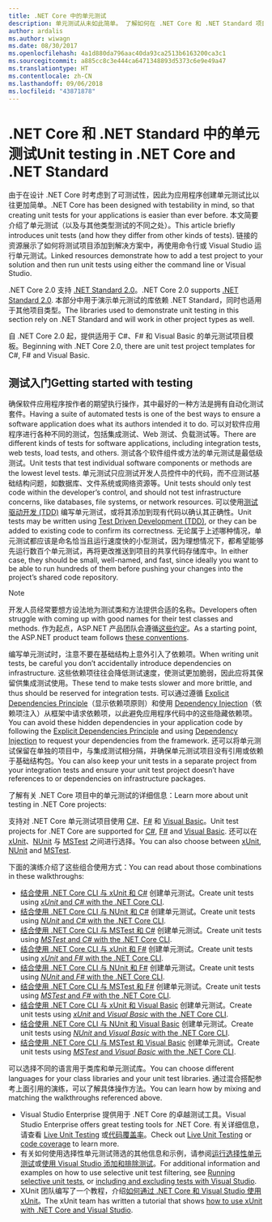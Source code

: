 ```yaml
---
title: .NET Core 中的单元测试
description: 单元测试从未如此简单。 了解如何在 .NET Core 和 .NET Standard 项目中使用单元测试。
author: ardalis
ms.author: wiwagn
ms.date: 08/30/2017
ms.openlocfilehash: 4a1d880da796aac40da93ca2513b6163200ca3c1
ms.sourcegitcommit: a885cc8c3e444ca6471348893d5373c6e9e49a47
ms.translationtype: HT
ms.contentlocale: zh-CN
ms.lasthandoff: 09/06/2018
ms.locfileid: "43871878"
---
```

# <a name="unit-testing-in-net-core-and-net-standard"></a><span data-ttu-id="953c6-104">.NET Core 和 .NET Standard 中的单元测试</span><span class="sxs-lookup"><span data-stu-id="953c6-104">Unit testing in .NET Core and .NET Standard</span></span>

<span data-ttu-id="953c6-105">由于在设计 .NET Core 时考虑到了可测试性，因此为应用程序创建单元测试比以往更加简单。</span><span class="sxs-lookup"><span data-stu-id="953c6-105">.NET Core has been designed with testability in mind, so that creating unit tests for your applications is easier than ever before.</span></span> <span data-ttu-id="953c6-106">本文简要介绍了单元测试（以及与其他类型测试的不同之处）。</span><span class="sxs-lookup"><span data-stu-id="953c6-106">This article briefly introduces unit tests (and how they differ from other kinds of tests).</span></span> <span data-ttu-id="953c6-107">链接的资源展示了如何将测试项目添加到解决方案中，再使用命令行或 Visual Studio 运行单元测试。</span><span class="sxs-lookup"><span data-stu-id="953c6-107">Linked resources demonstrate how to add a test project to your solution and then run unit tests using either the command line or Visual Studio.</span></span>

<span data-ttu-id="953c6-108">.NET Core 2.0 支持 [.NET Standard 2.0](../../standard/net-standard.md)。</span><span class="sxs-lookup"><span data-stu-id="953c6-108">.NET Core 2.0 supports [.NET Standard 2.0](../../standard/net-standard.md).</span></span> <span data-ttu-id="953c6-109">本部分中用于演示单元测试的库依赖 .NET Standard，同时也适用于其他项目类型。</span><span class="sxs-lookup"><span data-stu-id="953c6-109">The libraries used to demonstrate unit testing in this section rely on .NET Standard and will work in other project types as well.</span></span>

<span data-ttu-id="953c6-110">自 .NET Core 2.0 起，提供适用于 C#、F# 和 Visual Basic 的单元测试项目模板。</span><span class="sxs-lookup"><span data-stu-id="953c6-110">Beginning with .NET Core 2.0, there are unit test project templates for C#, F# and Visual Basic.</span></span>

## <a name="getting-started-with-testing"></a><span data-ttu-id="953c6-111">测试入门</span><span class="sxs-lookup"><span data-stu-id="953c6-111">Getting started with testing</span></span>

<span data-ttu-id="953c6-112">确保软件应用程序按作者的期望执行操作，其中最好的一种方法是拥有自动化测试套件。</span><span class="sxs-lookup"><span data-stu-id="953c6-112">Having a suite of automated tests is one of the best ways to ensure a software application does what its authors intended it to do.</span></span> <span data-ttu-id="953c6-113">可以对软件应用程序进行各种不同的测试，包括集成测试、Web 测试、负载测试等。</span><span class="sxs-lookup"><span data-stu-id="953c6-113">There are different kinds of tests for software applications, including integration tests, web tests, load tests, and others.</span></span> <span data-ttu-id="953c6-114">测试各个软件组件或方法的单元测试是最低级测试。</span><span class="sxs-lookup"><span data-stu-id="953c6-114">Unit tests that test individual software components or methods are the lowest level tests.</span></span> <span data-ttu-id="953c6-115">单元测试只应测试开发人员控件中的代码，而不应测试基础结构问题，如数据库、文件系统或网络资源等。</span><span class="sxs-lookup"><span data-stu-id="953c6-115">Unit tests should only test code within the developer’s control, and should not test infrastructure concerns, like databases, file systems, or network resources.</span></span> <span data-ttu-id="953c6-116">可以使用[测试驱动开发 (TDD)](http://deviq.com/test-driven-development/) 编写单元测试，或将其添加到现有代码以确认其正确性。</span><span class="sxs-lookup"><span data-stu-id="953c6-116">Unit tests may be written using [Test Driven Development (TDD)](http://deviq.com/test-driven-development/), or they can be added to existing code to confirm its correctness.</span></span> <span data-ttu-id="953c6-117">无论属于上述哪种情况，单元测试都应该是命名恰当且运行速度快的小型测试，因为理想情况下，都希望能够先运行数百个单元测试，再将更改推送到项目的共享代码存储库中。</span><span class="sxs-lookup"><span data-stu-id="953c6-117">In either case, they should be small, well-named, and fast, since ideally you want to be able to run hundreds of them before pushing your changes into the project’s shared code repository.</span></span>

> [!NOTE]
> <span data-ttu-id="953c6-118">开发人员经常要想方设法地为测试类和方法提供合适的名称。</span><span class="sxs-lookup"><span data-stu-id="953c6-118">Developers often struggle with coming up with good names for their test classes and methods.</span></span> <span data-ttu-id="953c6-119">作为起点，ASP.NET 产品团队会遵循[这些约定](https://github.com/aspnet/Home/wiki/Engineering-guidelines#unit-tests-and-functional-tests)。</span><span class="sxs-lookup"><span data-stu-id="953c6-119">As a starting point, the ASP.NET product team follows [these conventions](https://github.com/aspnet/Home/wiki/Engineering-guidelines#unit-tests-and-functional-tests).</span></span>

<span data-ttu-id="953c6-120">编写单元测试时，注意不要在基础结构上意外引入了依赖项。</span><span class="sxs-lookup"><span data-stu-id="953c6-120">When writing unit tests, be careful you don’t accidentally introduce dependencies on infrastructure.</span></span> <span data-ttu-id="953c6-121">这些依赖项往往会降低测试速度，使测试更加脆弱，因此应将其保留供集成测试使用。</span><span class="sxs-lookup"><span data-stu-id="953c6-121">These tend to make tests slower and more brittle, and thus should be reserved for integration tests.</span></span> <span data-ttu-id="953c6-122">可以通过遵循 [Explicit Dependencies Principle](http://deviq.com/explicit-dependencies-principle/)（显示依赖项原则）和使用 [Dependency Injection](/aspnet/core/fundamentals/dependency-injection)（依赖项注入）从框架中请求依赖项，以此避免应用程序代码中的这些隐藏依赖项。</span><span class="sxs-lookup"><span data-stu-id="953c6-122">You can avoid these hidden dependencies in your application code by following the [Explicit Dependencies Principle](http://deviq.com/explicit-dependencies-principle/) and using [Dependency Injection](/aspnet/core/fundamentals/dependency-injection) to request your dependencies from the framework.</span></span> <span data-ttu-id="953c6-123">还可以将单元测试保留在单独的项目中，与集成测试相分隔，并确保单元测试项目没有引用或依赖于基础结构包。</span><span class="sxs-lookup"><span data-stu-id="953c6-123">You can also keep your unit tests in a separate project from your integration tests and ensure your unit test project doesn’t have references to or dependencies on infrastructure packages.</span></span>

<span data-ttu-id="953c6-124">了解有关 .NET Core 项目中的单元测试的详细信息：</span><span class="sxs-lookup"><span data-stu-id="953c6-124">Learn more about unit testing in .NET Core projects:</span></span>

<span data-ttu-id="953c6-125">支持对 .NET Core 单元测试项目使用 [C#](../../csharp/index.md)、[F#](../../fsharp/index.md) 和 [Visual Basic](../../visual-basic/index.md)。</span><span class="sxs-lookup"><span data-stu-id="953c6-125">Unit test projects for .NET Core are supported for [C#](../../csharp/index.md), [F#](../../fsharp/index.md) and [Visual Basic](../../visual-basic/index.md).</span></span> <span data-ttu-id="953c6-126">还可以在 [xUnit](http://xunit.github.io)、[NUnit](http://nunit.org) 与 [MSTest](https://github.com/Microsoft/vstest-docs) 之间进行选择。</span><span class="sxs-lookup"><span data-stu-id="953c6-126">You can also choose between [xUnit](http://xunit.github.io), [NUnit](http://nunit.org) and [MSTest](https://github.com/Microsoft/vstest-docs).</span></span>

<span data-ttu-id="953c6-127">下面的演练介绍了这些组合使用方式：</span><span class="sxs-lookup"><span data-stu-id="953c6-127">You can read about those combinations in these walkthroughs:</span></span>

* <span data-ttu-id="953c6-128">[结合使用 .NET Core CLI 与 xUnit 和 C#](unit-testing-with-dotnet-test.md) 创建单元测试。</span><span class="sxs-lookup"><span data-stu-id="953c6-128">Create unit tests using [*xUnit* and *C#* with the .NET Core CLI](unit-testing-with-dotnet-test.md).</span></span>
* <span data-ttu-id="953c6-129">[结合使用 .NET Core CLI 与 NUnit 和 C#](unit-testing-with-nunit.md) 创建单元测试。</span><span class="sxs-lookup"><span data-stu-id="953c6-129">Create unit tests using [*NUnit* and *C#* with the .NET Core CLI](unit-testing-with-nunit.md).</span></span>
* <span data-ttu-id="953c6-130">[结合使用 .NET Core CLI 与 MSTest 和 C#](unit-testing-with-mstest.md) 创建单元测试。</span><span class="sxs-lookup"><span data-stu-id="953c6-130">Create unit tests using [*MSTest* and *C#* with the .NET Core CLI](unit-testing-with-mstest.md).</span></span>
* <span data-ttu-id="953c6-131">[结合使用 .NET Core CLI 与 xUnit 和 F#](unit-testing-fsharp-with-dotnet-test.md) 创建单元测试。</span><span class="sxs-lookup"><span data-stu-id="953c6-131">Create unit tests using [*xUnit* and *F#* with the .NET Core CLI](unit-testing-fsharp-with-dotnet-test.md).</span></span>
* <span data-ttu-id="953c6-132">[结合使用 .NET Core CLI 与 NUnit 和 F#](unit-testing-fsharp-with-nunit.md) 创建单元测试。</span><span class="sxs-lookup"><span data-stu-id="953c6-132">Create unit tests using [*NUnit* and *F#* with the .NET Core CLI](unit-testing-fsharp-with-nunit.md).</span></span>
* <span data-ttu-id="953c6-133">[结合使用 .NET Core CLI 与 MSTest 和 F#](unit-testing-fsharp-with-mstest.md) 创建单元测试。</span><span class="sxs-lookup"><span data-stu-id="953c6-133">Create unit tests using [*MSTest* and *F#* with the .NET Core CLI](unit-testing-fsharp-with-mstest.md).</span></span>
* <span data-ttu-id="953c6-134">[结合使用 .NET Core CLI 与 xUnit 和 Visual Basic](unit-testing-visual-basic-with-dotnet-test.md) 创建单元测试。</span><span class="sxs-lookup"><span data-stu-id="953c6-134">Create unit tests using [*xUnit* and *Visual Basic* with the .NET Core CLI](unit-testing-visual-basic-with-dotnet-test.md).</span></span>
* <span data-ttu-id="953c6-135">[结合使用 .NET Core CLI 与 NUnit 和 Visual Basic](unit-testing-visual-basic-with-nunit.md) 创建单元测试。</span><span class="sxs-lookup"><span data-stu-id="953c6-135">Create unit tests using [*NUnit* and *Visual Basic* with the .NET Core CLI](unit-testing-visual-basic-with-nunit.md).</span></span>
* <span data-ttu-id="953c6-136">[结合使用 .NET Core CLI 与 MSTest 和 Visual Basic](unit-testing-visual-basic-with-mstest.md) 创建单元测试。</span><span class="sxs-lookup"><span data-stu-id="953c6-136">Create unit tests using [*MSTest* and *Visual Basic* with the .NET Core CLI](unit-testing-visual-basic-with-mstest.md).</span></span>

<span data-ttu-id="953c6-137">可以选择不同的语言用于类库和单元测试库。</span><span class="sxs-lookup"><span data-stu-id="953c6-137">You can choose different languages for your class libraries and your unit test libraries.</span></span> <span data-ttu-id="953c6-138">通过混合搭配参考上面引用的演练，可以了解具体操作方法。</span><span class="sxs-lookup"><span data-stu-id="953c6-138">You can learn how by mixing and matching the walkthroughs referenced above.</span></span>

* <span data-ttu-id="953c6-139">Visual Studio Enterprise 提供用于 .NET Core 的卓越测试工具。</span><span class="sxs-lookup"><span data-stu-id="953c6-139">Visual Studio Enterprise offers great testing tools for .NET Core.</span></span> <span data-ttu-id="953c6-140">有关详细信息，请查看 [Live Unit Testing](/visualstudio/test/live-unit-testing) 或[代码覆盖率](https://github.com/Microsoft/vstest-docs/blob/master/docs/analyze.md#working-with-code-coverage)。</span><span class="sxs-lookup"><span data-stu-id="953c6-140">Check out [Live Unit Testing](/visualstudio/test/live-unit-testing) or [code coverage](https://github.com/Microsoft/vstest-docs/blob/master/docs/analyze.md#working-with-code-coverage) to learn more.</span></span>
* <span data-ttu-id="953c6-141">有关如何使用选择性单元测试筛选的其他信息和示例，请参阅[运行选择性单元测试](selective-unit-tests.md)或[使用 Visual Studio 添加和排除测试](/visualstudio/test/live-unit-testing#include-and-exclude-test-projects-and-test-methods)。</span><span class="sxs-lookup"><span data-stu-id="953c6-141">For additional information and examples on how to use selective unit test filtering, see [Running selective unit tests](selective-unit-tests.md), or [including and excluding tests with Visual Studio](/visualstudio/test/live-unit-testing#include-and-exclude-test-projects-and-test-methods).</span></span>
* <span data-ttu-id="953c6-142">XUnit 团队编写了一个教程，介绍[如何通过 .NET Core 和 Visual Studio 使用 xUnit](http://xunit.github.io/docs/getting-started-dotnet-core.html)。</span><span class="sxs-lookup"><span data-stu-id="953c6-142">The xUnit team has written a tutorial that shows [how to use xUnit with .NET Core and Visual Studio](http://xunit.github.io/docs/getting-started-dotnet-core.html).</span></span>
